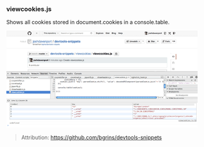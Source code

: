 ### viewcookies.js

Shows all cookies stored in document.cookies in a console.table.

[![viewcookies](viewcookies.png)](viewcookies.js)

> Attribution: https://github.com/bgrins/devtools-snippets